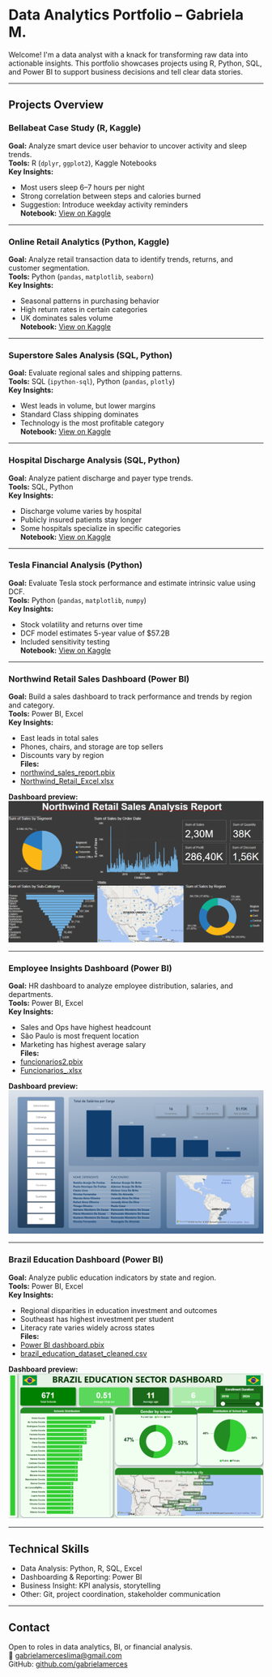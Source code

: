 # Data Analytics Portfolio – Gabriela M.

Welcome! I'm a data analyst with a knack for transforming raw data into actionable insights. This portfolio showcases projects using R, Python, SQL, and Power BI to support business decisions and tell clear data stories.

---

## Projects Overview

### Bellabeat Case Study (R, Kaggle)  
**Goal:** Analyze smart device user behavior to uncover activity and sleep trends.  
**Tools:** R (`dplyr`, `ggplot2`), Kaggle Notebooks  
**Key Insights:**  
- Most users sleep 6–7 hours per night  
- Strong correlation between steps and calories burned  
- Suggestion: Introduce weekday activity reminders  
**Notebook:** [View on Kaggle](https://www.kaggle.com/code/gabriielaml/bellabeat-case-study-user-activity-insights)

---

### Online Retail Analytics (Python, Kaggle)  
**Goal:** Analyze retail transaction data to identify trends, returns, and customer segmentation.  
**Tools:** Python (`pandas`, `matplotlib`, `seaborn`)  
**Key Insights:**  
- Seasonal patterns in purchasing behavior  
- High return rates in certain categories  
- UK dominates sales volume  
**Notebook:** [View on Kaggle](https://www.kaggle.com/code/gabriielaml/online-retail-analytics)

---

### Superstore Sales Analysis (SQL, Python)  
**Goal:** Evaluate regional sales and shipping patterns.  
**Tools:** SQL (`ipython-sql`), Python (`pandas`, `plotly`)  
**Key Insights:**  
- West leads in volume, but lower margins  
- Standard Class shipping dominates  
- Technology is the most profitable category  
**Notebook:** [View on Kaggle](https://www.kaggle.com/code/gabriielaml/superstore-sql-sales-analysis-portfolio-project)

---

### Hospital Discharge Analysis (SQL, Python)  
**Goal:** Analyze patient discharge and payer type trends.  
**Tools:** SQL, Python  
**Key Insights:**  
- Discharge volume varies by hospital  
- Publicly insured patients stay longer  
- Some hospitals specialize in specific categories  
**Notebook:** [View on Kaggle](https://www.kaggle.com/code/gabriielaml/sql-data-analysis-patient-discharges-and-hospital)

---

### Tesla Financial Analysis (Python)  
**Goal:** Evaluate Tesla stock performance and estimate intrinsic value using DCF.  
**Tools:** Python (`pandas`, `matplotlib`, `numpy`)  
**Key Insights:**  
- Stock volatility and returns over time  
- DCF model estimates 5-year value of $57.2B  
- Included sensitivity testing  
**Notebook:** [View on Kaggle](https://www.kaggle.com/code/gabriielaml/tesla-financial-analysis)

---

### Northwind Retail Sales Dashboard (Power BI)  
**Goal:** Build a sales dashboard to track performance and trends by region and category.  
**Tools:** Power BI, Excel  
**Key Insights:**  
- East leads in total sales  
- Phones, chairs, and storage are top sellers  
- Discounts vary by region  
**Files:**  
- [northwind_sales_report.pbix](./northwind_sales_report.pbix)  
- [Northwind_Retail_Excel.xlsx](./Northwind_Retail_Excel.xlsx)  

**Dashboard preview:**  
![Northwind Dashboard](./northwind_sales_dashboard.png)

---

### Employee Insights Dashboard (Power BI)  
**Goal:** HR dashboard to analyze employee distribution, salaries, and departments.  
**Tools:** Power BI, Excel  
**Key Insights:**  
- Sales and Ops have highest headcount  
- São Paulo is most frequent location  
- Marketing has highest average salary  
**Files:**  
- [funcionarios2.pbix](./funcionarios2.pbix)  
- [Funcionarios_.xlsx](./Funcionarios_.xlsx)

**Dashboard preview:**  
![HR Dashboard](./HR_funcionarios_dashboard.png)

---

### Brazil Education Dashboard (Power BI)  
**Goal:** Analyze public education indicators by state and region.  
**Tools:** Power BI, Excel  
**Key Insights:**  
- Regional disparities in education investment and outcomes  
- Southeast has highest investment per student  
- Literacy rate varies widely across states  
**Files:**  
- [Power BI dashboard.pbix](./Power%20BI%20dashboard.pbix)  
- [brazil_education_dataset_cleaned.csv](./brazil_education_dataset_cleaned.csv)

**Dashboard preview:**  
![Education Dashboard](./education_dashboard.png)

---

## Technical Skills

- Data Analysis: Python, R, SQL, Excel  
- Dashboarding & Reporting: Power BI  
- Business Insight: KPI analysis, storytelling  
- Other: Git, project coordination, stakeholder communication

---

## Contact

Open to roles in data analytics, BI, or financial analysis.  
📧 gabrielamerceslima@gmail.com  
GitHub: [github.com/gabrielamerces](https://github.com/gabrielamerces)

